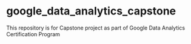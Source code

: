 # google_data_analytics_capstone
This repository is for Capstone project as part of Google Data Analytics Certification Program
